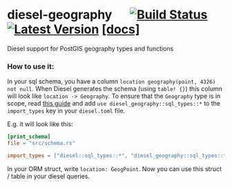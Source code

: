 # diesel-geography &emsp; [![Build Status]][travis] [![Latest Version]][crates.io] [[docs]](https://docs.rs/diesel-geography)

[Build Status]: https://api.travis-ci.org/Boscop/diesel-geography.svg?branch=master
[travis]: https://travis-ci.org/Boscop/diesel-geography
[Latest Version]: https://img.shields.io/crates/v/diesel-geography.svg
[crates.io]: https://crates.io/crates/diesel-geography

Diesel support for PostGIS geography types and functions

### How to use it:

In your sql schema, you have a column `location geography(point, 4326) not null`.
When Diesel generates the schema (using `table! {}`) this column will look like `location -> Geography`.
To ensure that the `Geography` type is in scope, read [this guide](http://diesel.rs/guides/configuring-diesel-cli/) and add `use diesel_geography::sql_types::*` to the `import_types` key in your `diesel.toml` file.

E.g. it will look like this:
```toml
[print_schema]
file = "src/schema.rs"

import_types = ["diesel::sql_types::*", "diesel_geography::sql_types::*"]
```

In your ORM struct, write `location: GeogPoint`. Now you can use this struct / table in your diesel queries.
